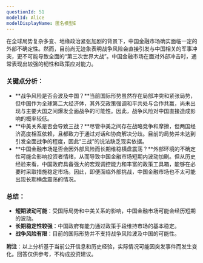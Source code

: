 ```yaml
---
questionId: 51
modelId: Alice
modelDisplayName: 匿名模型E
---
```

在全球局势复杂多变、地缘政治紧张加剧的背景下，中国金融市场确实面临一定的外部不确定性。然而，目前尚无迹象表明战争风险会直接引发与中国相关的军事冲突，更不可能导致全面的“第三次世界大战”。中国金融市场在面对外部冲击时，通常表现出较强的韧性和政策应对能力。

### 关键点分析：

- **战争风险是否会波及中国？**当前国际形势虽然存在局部冲突和紧张局势，但中国作为全球第二大经济体，其外交政策强调和平共处与合作共赢，尚未出现与主要大国之间爆发全面战争的可能性。因此，战争风险对中国直接造成影响的概率较低。
- **中美关系是否会导致三战？**尽管中美之间存在战略竞争和摩擦，但两国经济高度相互依赖，且都致力于通过对话和协商解决分歧。目前的局势并未达到引发全面战争的程度，因此“三战”的说法缺乏现实依据。
- **中国金融市场是否会因外部风险而长期维稳横盘震荡？**外部环境的不确定性可能会影响投资者情绪，从而导致中国金融市场短期内波动加剧。但从历史经验来看，中国政府具备强大的宏观调控能力和丰富的政策工具箱，能够在必要时采取措施稳定市场。因此，即便面临外部挑战，中国金融市场也不太可能出现长期横盘震荡的情况。

### 总结：

- **短期波动可能**：受国际局势和中美关系的影响，中国金融市场可能会经历短期的波动。
- **长期稳定性较强**：中国政府有能力通过政策手段维持市场的基本稳定。
- **战争风险有限**：目前的国际形势并不支持战争风险波及中国的可能性。

**附注**：以上分析基于当前公开信息和历史经验，实际情况可能因突发事件而发生变化。回答仅供参考，不构成投资建议。